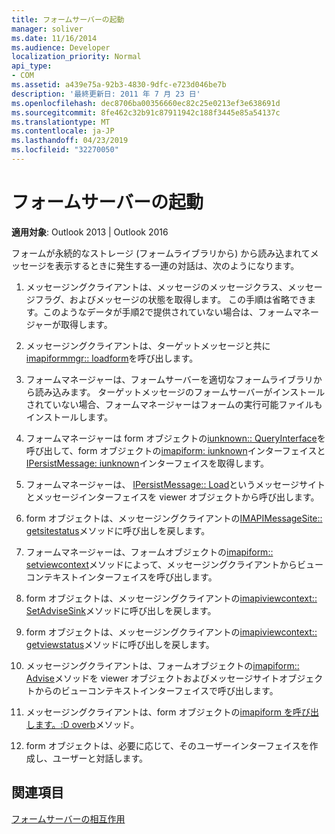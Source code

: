 ```yaml
---
title: フォームサーバーの起動
manager: soliver
ms.date: 11/16/2014
ms.audience: Developer
localization_priority: Normal
api_type:
- COM
ms.assetid: a439e75a-92b3-4830-9dfc-e723d046be7b
description: '最終更新日: 2011 年 7 月 23 日'
ms.openlocfilehash: dec8706ba00356660ec82c25e0213ef3e638691d
ms.sourcegitcommit: 8fe462c32b91c87911942c188f3445e85a54137c
ms.translationtype: MT
ms.contentlocale: ja-JP
ms.lasthandoff: 04/23/2019
ms.locfileid: "32270050"
---
```

# <a name="launching-a-form-server"></a>フォームサーバーの起動

  
  
**適用対象**: Outlook 2013 | Outlook 2016 
  
フォームが永続的なストレージ (フォームライブラリから) から読み込まれてメッセージを表示するときに発生する一連の対話は、次のようになります。
  
1. メッセージングクライアントは、メッセージのメッセージクラス、メッセージフラグ、およびメッセージの状態を取得します。 この手順は省略できます。このようなデータが手順2で提供されていない場合は、フォームマネージャーが取得します。
    
2. メッセージングクライアントは、ターゲットメッセージと共に[imapiformmgr:: loadform](imapiformmgr-loadform.md)を呼び出します。 
    
3. フォームマネージャーは、フォームサーバーを適切なフォームライブラリから読み込みます。 ターゲットメッセージのフォームサーバーがインストールされていない場合、フォームマネージャーはフォームの実行可能ファイルもインストールします。
    
4. フォームマネージャーは form オブジェクトの[iunknown:: QueryInterface](https://msdn.microsoft.com/library/54d5ff80-18db-43f2-b636-f93ac053146d%28Office.15%29.aspx)を呼び出して、form オブジェクトの[imapiform: iunknown](imapiformiunknown.md)インターフェイスと[IPersistMessage: iunknown](ipersistmessageiunknown.md)インターフェイスを取得します。 
    
5. フォームマネージャーは、 [IPersistMessage:: Load](ipersistmessage-load.md)というメッセージサイトとメッセージインターフェイスを viewer オブジェクトから呼び出します。 
    
6. form オブジェクトは、メッセージングクライアントの[IMAPIMessageSite:: getsitestatus](imapimessagesite-getsitestatus.md)メソッドに呼び出しを戻します。 
    
7. フォームマネージャーは、フォームオブジェクトの[imapiform:: setviewcontext](imapiform-setviewcontext.md)メソッドによって、メッセージングクライアントからビューコンテキストインターフェイスを呼び出します。 
    
8. form オブジェクトは、メッセージングクライアントの[imapiviewcontext:: SetAdviseSink](imapiviewcontext-setadvisesink.md)メソッドに呼び出しを戻します。 
    
9. form オブジェクトは、メッセージングクライアントの[imapiviewcontext:: getviewstatus](imapiviewcontext-getviewstatus.md)メソッドに呼び出しを戻します。 
    
10. メッセージングクライアントは、フォームオブジェクトの[imapiform:: Advise](imapiform-advise.md)メソッドを viewer オブジェクトおよびメッセージサイトオブジェクトからのビューコンテキストインターフェイスで呼び出します。 
    
11. メッセージングクライアントは、form オブジェクトの[imapiform を呼び出します。:D overb](imapiform-doverb.md)メソッド。 
    
12. form オブジェクトは、必要に応じて、そのユーザーインターフェイスを作成し、ユーザーと対話します。
    
## <a name="see-also"></a>関連項目



[フォームサーバーの相互作用](form-server-interactions.md)

